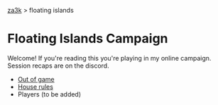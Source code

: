 [za3k](/) > floating islands

# Floating Islands Campaign
Welcome! If you're reading this you're playing in my online campaign. Session recaps are on the discord.

- [Out of game](about)
- [House rules](house_rules)
- Players (to be added)
